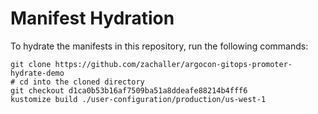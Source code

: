 # Manifest Hydration

To hydrate the manifests in this repository, run the following commands:

```shell
git clone https://github.com/zachaller/argocon-gitops-promoter-hydrate-demo
# cd into the cloned directory
git checkout d1ca0b53b16af7509ba51a8ddeafe88214b4fff6
kustomize build ./user-configuration/production/us-west-1
```
